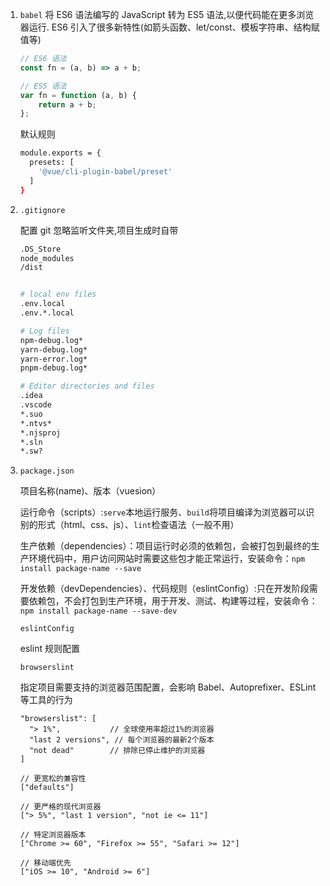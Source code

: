 1. `babel`
   将 ES6 语法编写的 JavaScript 转为 ES5 语法,以便代码能在更多浏览器运行.
   ES6 引入了很多新特性(如箭头函数、let/const、模板字符串、结构赋值等)

    ```javascript
    // ES6 语法
    const fn = (a, b) => a + b;

    // ES5 语法
    var fn = function (a, b) {
    	return a + b;
    };
    ```

    默认规则

    ```bash
    module.exports = {
      presets: [
        '@vue/cli-plugin-babel/preset'
      ]
    }
    ```

2. `.gitignore`

    配置 git 忽略监听文件夹,项目生成时自带

    ```bash
    .DS_Store
    node_modules
    /dist


    # local env files
    .env.local
    .env.*.local

    # Log files
    npm-debug.log*
    yarn-debug.log*
    yarn-error.log*
    pnpm-debug.log*

    # Editor directories and files
    .idea
    .vscode
    *.suo
    *.ntvs*
    *.njsproj
    *.sln
    *.sw?
    ```

3. `package.json`

    项目名称(name)、版本（vuesion）

    运行命令（scripts）:`serve`本地运行服务、`build`将项目编译为浏览器可以识别的形式（html、css、js）、`lint`检查语法（一般不用）

    生产依赖（dependencies）：项目运行时必须的依赖包，会被打包到最终的生产环境代码中，用户访问网站时需要这些包才能正常运行，安装命令：`npm install package-name --save`

    开发依赖（devDependencies）、代码规则（eslintConfig）:只在开发阶段需要依赖包，不会打包到生产环境，用于开发、测试、构建等过程，安装命令：`npm install package-name --save-dev`

    `eslintConfig`

    eslint 规则配置

    `browserslint`

    指定项目需要支持的浏览器范围配置，会影响 Babel、Autoprefixer、ESLint 等工具的行为

    ```shell
    "browserslist": [
      "> 1%",           // 全球使用率超过1%的浏览器
      "last 2 versions", // 每个浏览器的最新2个版本
      "not dead"        // 排除已停止维护的浏览器
    ]

    // 更宽松的兼容性
    ["defaults"]

    // 更严格的现代浏览器
    ["> 5%", "last 1 version", "not ie <= 11"]

    // 特定浏览器版本
    ["Chrome >= 60", "Firefox >= 55", "Safari >= 12"]

    // 移动端优先
    ["iOS >= 10", "Android >= 6"]
    ```
